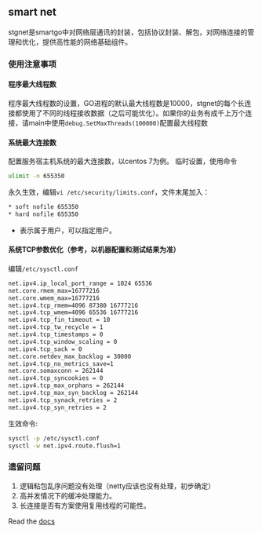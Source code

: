 ## smart net

stgnet是smartgo中对网络层通讯的封装，包括协议封装、解包，对网络连接的管理和优化，提供高性能的网络基础组件。

### 使用注意事项

#### 程序最大线程数
程序最大线程数的设置，GO进程的默认最大线程数是10000，stgnet的每个长连接都使用了不同的线程接收数据（之后可能优化）。如果你的业务有成千上万个连接，请main中使用`debug.SetMaxThreads(100000)`配置最大线程数

#### 系统最大连接数
配置服务宿主机系统的最大连接数，以centos 7为例。
临时设置，使用命令
```bash
ulimit -n 655350
```

永久生效，编辑`vi /etc/security/limits.conf`，文件末尾加入：

```bash
* soft nofile 655350
* hard nofile 655350
```
* 表示属于用户，可以指定用户。


#### 系统TCP参数优化（参考，以机器配置和测试结果为准）
编辑`/etc/sysctl.conf`

```bash
net.ipv4.ip_local_port_range = 1024 65536
net.core.rmem_max=16777216
net.core.wmem_max=16777216
net.ipv4.tcp_rmem=4096 87380 16777216
net.ipv4.tcp_wmem=4096 65536 16777216
net.ipv4.tcp_fin_timeout = 10
net.ipv4.tcp_tw_recycle = 1
net.ipv4.tcp_timestamps = 0
net.ipv4.tcp_window_scaling = 0
net.ipv4.tcp_sack = 0
net.core.netdev_max_backlog = 30000
net.ipv4.tcp_no_metrics_save=1
net.core.somaxconn = 262144
net.ipv4.tcp_syncookies = 0
net.ipv4.tcp_max_orphans = 262144
net.ipv4.tcp_max_syn_backlog = 262144
net.ipv4.tcp_synack_retries = 2
net.ipv4.tcp_syn_retries = 2
```

生效命令:
```bash
sysctl -p /etc/sysctl.conf
sysctl -w net.ipv4.route.flush=1
```

### 遗留问题
1. 逻辑粘包乱序问题没有处理（netty应该也没有处理，初步确定）
2. 高并发情况下的缓冲处理能力。
3. 长连接是否有方案使用复用线程的可能性。

Read the [docs](http://github.com/ttstringiot/golangiot)
